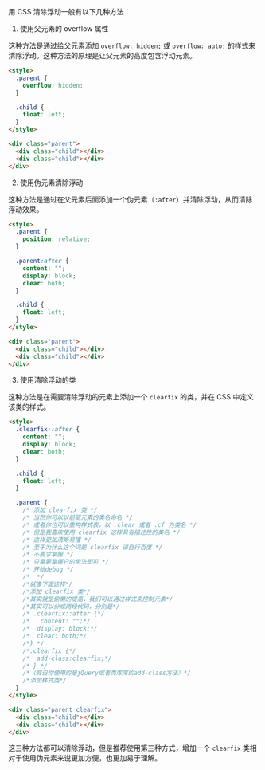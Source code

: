用 CSS 清除浮动一般有以下几种方法：

1. 使用父元素的 overflow 属性

这种方法是通过给父元素添加 `overflow: hidden;` 或 `overflow: auto;` 的样式来清除浮动。这种方法的原理是让父元素的高度包含浮动元素。

```html
<style>
  .parent {
    overflow: hidden;
  }

  .child {
    float: left;
  }
</style>

<div class="parent">
  <div class="child"></div>
  <div class="child"></div>
</div>
```

2. 使用伪元素清除浮动

这种方法是通过在父元素后面添加一个伪元素（`:after`）并清除浮动，从而清除浮动效果。

```html
<style>
  .parent {
    position: relative;
  }

  .parent:after {
    content: "";
    display: block;
    clear: both;
  }

  .child {
    float: left;
  }
</style>

<div class="parent">
  <div class="child"></div>
  <div class="child"></div>
</div>
```

3. 使用清除浮动的类

这种方法是在需要清除浮动的元素上添加一个 `clearfix` 的类，并在 CSS 中定义该类的样式。

```html
<style>
  .clearfix::after {
    content: "";
    display: block;
    clear: both;
  }

  .child {
    float: left;
  }

  .parent {
    /* 添加 clearfix 类 */
    /* 当然你可以以前驱元素的类名命名 */
    /* 或者你也可以重构样式表，以 .clear 或者 .cf 为类名 */
    /* 但是我喜欢使用 clearfix 这样具有描述性的类名 */
    /* 这样更加清晰易懂 */
    /* 至于为什么这个词是 clearfix 请自行百度 */
    /* 不要求掌握 */
    /* 只需要掌握它的用法即可 */
    /* 开始debug */
    /*  */
    /*就像下面这样*/
    /*添加 clearfix 类*/
    /*其实就是偷懒的提高，我们可以通过样式来控制元素*/
    /*其实可以分成两段代码，分别是*/
    /* .clearfix::after {*/
    /*   content: "";*/
    /*  display: block;*/
    /*  clear: both;*/
    /*} */
    /*.clearfix {*/
    /*  add-class:clearfix;*/
    /* } */
    /*（假设你使用的是jQuery或者类库库的add-class方法）*/
    /*添加样式类*/
  }
</style>

<div class="parent clearfix">
  <div class="child"></div>
  <div class="child"></div>
</div>
```

这三种方法都可以清除浮动，但是推荐使用第三种方式，增加一个 `clearfix` 类相对于使用伪元素来说更加方便，也更加易于理解。
